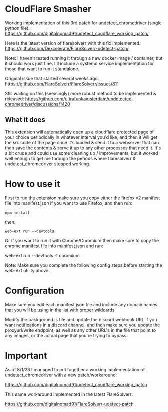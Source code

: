 # CloudFlare Smasher

Working implementation of this 3rd patch for undetect_chromedriver (single python file):
https://github.com/digitalnomad91/udetect_coudflare_working_patch/

Here is the latest version of flaresolverr with this fix implemented: 
https://github.com/Dexcelerate/FlareSolverr-udetect-patch/ 

Note: I haven't tested running it through a new docker image / container, but it should work just fine. I'll include a systemd service implementation for those that want to run it standalone.

Original issue that started several weeks ago:
https://github.com/FlareSolverr/FlareSolverr/issues/811

Still waiting on this (seemingly) more robust method to be implemented & released:
https://github.com/ultrafunkamsterdam/undetected-chromedriver/discussions/1420

## What it does

This extension will automatically open up a cloudflare protected page of your choice periodically in whatever interval you'd like, and then it will get the src code of the page once it's loaded & send it to a webserver that can  then save the contents & serve it up to any other processes that need it. It's a bit crude and could use some cleaning up / improvements, but it worked well enough to get me through the periods where flaresolverr & undetect_chromedriver stopped working.

# How to use it

First to run the extension make sure you copy either the firefox v2 manifest file into manifest.json if you want to use Firefox, and then run:

```npm install```

then:

```web-ext run --devtools```

 Or if you want to run it with Chrome/Chromium then make sure to copy the chrome manifest file into manifest.json and run:

 web-ext run --devtools -t chromium 

 Note: Make sure you complete the following config steps before starting the web-ext utility above.

# Configuration

Make sure you edit each manifest.json file and include any domain names that you will be using in the list with proper wildcards. 

Modify the background.js file and update the discord webhook URL if you want notifications in a discord channel, and then make sure you update the proxyurl/write endpoint, as well as any other URL's in the file that point to any images, or the actual page that you're trying to bypass.

# Important

As of 8/1/23 I managed to put together a working implementation of undetect_chromedriver with a new patch/workaround:

https://github.com/digitalnomad91/udetect_coudflare_working_patch

This same workaround implemented in the latest FlareSolverr:

https://github.com/digitalnomad91/FlareSolverr-udetect-patch
